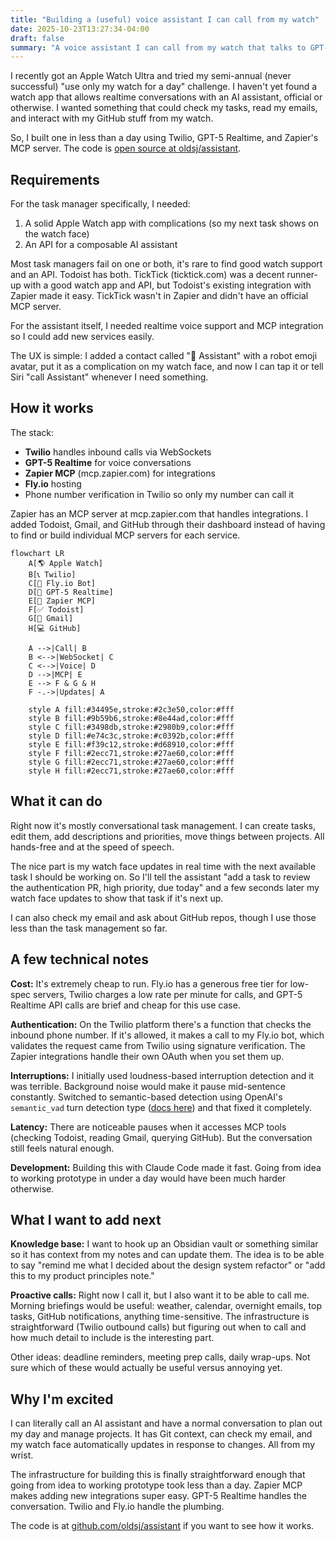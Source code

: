 ```yaml
---
title: "Building a (useful) voice assistant I can call from my watch"
date: 2025-10-23T13:27:34-04:00
draft: false
summary: "A voice assistant I can call from my watch that talks to GPT-5 Realtime, Todoist, Gmail, and GitHub. Built in a day."
---
```



I recently got an Apple Watch Ultra and tried my semi-annual (never successful) "use only my watch for a day" challenge. I haven't yet found a watch app that allows realtime conversations with an AI assistant, official or otherwise. I wanted something that could check my tasks, read my emails, and interact with my GitHub stuff from my watch.

So, I built one in less than a day using Twilio, GPT-5 Realtime, and Zapier's MCP server. The code is [open source at oldsj/assistant](https://github.com/oldsj/assistant).

## Requirements

For the task manager specifically, I needed:

1. A solid Apple Watch app with complications (so my next task shows on the watch face)
2. An API for a composable AI assistant

Most task managers fail on one or both, it's rare to find good watch support and an API. Todoist has both. TickTick (ticktick.com) was a decent runner-up with a good watch app and API, but Todoist's existing integration with Zapier made it easy. TickTick wasn't in Zapier and didn't have an official MCP server.

For the assistant itself, I needed realtime voice support and MCP integration so I could add new services easily.

The UX is simple: I added a contact called "🤖 Assistant" with a robot emoji avatar, put it as a complication on my watch face, and now I can tap it or tell Siri "call Assistant" whenever I need something.

## How it works

The stack:

- **Twilio** handles inbound calls via WebSockets
- **GPT-5 Realtime** for voice conversations
- **Zapier MCP** (mcp.zapier.com) for integrations
- **Fly.io** hosting
- Phone number verification in Twilio so only my number can call it

Zapier has an MCP server at mcp.zapier.com that handles integrations. I added Todoist, Gmail, and GitHub through their dashboard instead of having to find or build individual MCP servers for each service.

```mermaid
flowchart LR
    A[🌎 Apple Watch]
    B[📞 Twilio]
    C[🤖 Fly.io Bot]
    D[🧠 GPT-5 Realtime]
    E[🔌 Zapier MCP]
    F[✅ Todoist]
    G[📧 Gmail]
    H[💻 GitHub]

    A -->|Call| B
    B <-->|WebSocket| C
    C <-->|Voice| D
    D -->|MCP| E
    E --> F & G & H
    F -.->|Updates| A

    style A fill:#34495e,stroke:#2c3e50,color:#fff
    style B fill:#9b59b6,stroke:#8e44ad,color:#fff
    style C fill:#3498db,stroke:#2980b9,color:#fff
    style D fill:#e74c3c,stroke:#c0392b,color:#fff
    style E fill:#f39c12,stroke:#d68910,color:#fff
    style F fill:#2ecc71,stroke:#27ae60,color:#fff
    style G fill:#2ecc71,stroke:#27ae60,color:#fff
    style H fill:#2ecc71,stroke:#27ae60,color:#fff
```

## What it can do

Right now it's mostly conversational task management. I can create tasks, edit them, add descriptions and priorities, move things between projects. All hands-free and at the speed of speech. 

The nice part is my watch face updates in real time with the next available task I should be working on. So I'll tell the assistant "add a task to review the authentication PR, high priority, due today" and a few seconds later my watch face updates to show that task if it's next up.

I can also check my email and ask about GitHub repos, though I use those less than the task management so far.

## A few technical notes

**Cost:** It's extremely cheap to run. Fly.io has a generous free tier for low-spec servers, Twilio charges a low rate per minute for calls, and GPT-5 Realtime API calls are brief and cheap for this use case.

**Authentication:** On the Twilio platform there's a function that checks the inbound phone number. If it's allowed, it makes a call to my Fly.io bot, which validates the request came from Twilio using signature verification. The Zapier integrations handle their own OAuth when you set them up.

**Interruptions:** I initially used loudness-based interruption detection and it was terrible. Background noise would make it pause mid-sentence constantly. Switched to semantic-based detection using OpenAI's `semantic_vad` turn detection type ([docs here](https://platform.openai.com/docs/guides/realtime-vad)) and that fixed it completely.

**Latency:** There are noticeable pauses when it accesses MCP tools (checking Todoist, reading Gmail, querying GitHub). But the conversation still feels natural enough.

**Development:** Building this with Claude Code made it fast. Going from idea to working prototype in under a day would have been much harder otherwise.

## What I want to add next

**Knowledge base:** I want to hook up an Obsidian vault or something similar so it has context from my notes and can update them. The idea is to be able to say "remind me what I decided about the design system refactor" or "add this to my product principles note."

**Proactive calls:** Right now I call it, but I also want it to be able to call me. Morning briefings would be useful: weather, calendar, overnight emails, top tasks, GitHub notifications, anything time-sensitive. The infrastructure is straightforward (Twilio outbound calls) but figuring out when to call and how much detail to include is the interesting part.

Other ideas: deadline reminders, meeting prep calls, daily wrap-ups. Not sure which of these would actually be useful versus annoying yet.

## Why I'm excited

I can literally call an AI assistant and have a normal conversation to plan out my day and manage projects. It has Git context, can check my email, and my watch face automatically updates in response to changes. All from my wrist.

The infrastructure for building this is finally straightforward enough that going from idea to working prototype took less than a day. Zapier MCP makes adding new integrations super easy. GPT-5 Realtime handles the conversation. Twilio and Fly.io handle the plumbing.

The code is at [github.com/oldsj/assistant](https://github.com/oldsj/assistant) if you want to see how it works.
